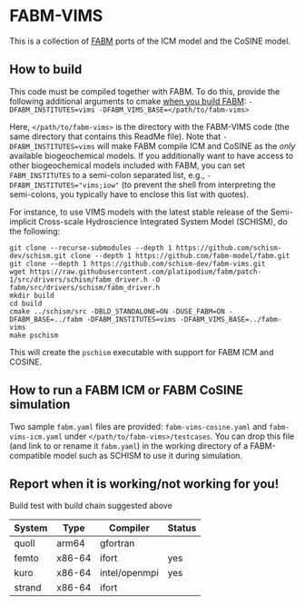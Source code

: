 # FABM-VIMS

This is a collection of [FABM](https://fabm.net) ports of the ICM model and the CoSINE model.

## How to build

This code must be compiled together with FABM. To do this, provide the following additional arguments to cmake [when you build FABM](https://github.com/fabm-model/fabm/wiki/Building-and-installing): `-DFABM_INSTITUTES=vims -DFABM_VIMS_BASE=</path/to/fabm-vims>`

Here, `</path/to/fabm-vims>` is the directory with the FABM-VIMS code (the same directory that contains this ReadMe file). Note that `-DFABM_INSTITUTES=vims` will make FABM compile ICM and CoSINE as the *only* available biogeochemical models. If you additionally want to have access to other biogeochemical models included with FABM, you can set `FABM_INSTITUTES` to a semi-colon separated list, e.g., `-DFABM_INSTITUTES="vims;iow"` (to prevent the shell from interpreting the semi-colons, you typically have to enclose this list with quotes).

For instance, to use VIMS models with the latest stable release of the Semi-implicit Cross-scale Hydroscience Integrated System Model (SCHISM), do the following:

```
git clone --recurse-submodules --depth 1 https://github.com/schism-dev/schism.git clone --depth 1 https://github.com/fabm-model/fabm.git
git clone --depth 1 https://github.com/schism-dev/fabm-vims.git
wget https://raw.githubusercontent.com/platipodium/fabm/patch-1/src/drivers/schism/fabm_driver.h -O fabm/src/drivers/schism/fabm_driver.h
mkdir build
cd build
cmake ../schism/src -DBLD_STANDALONE=ON -DUSE_FABM=ON -DFABM_BASE=../fabm -DFABM_INSTITUTES=vims -DFABM_VIMS_BASE=../fabm-vims
make pschism
```

This will create the `pschism` executable with support for FABM ICM and COSINE.

## How to run a FABM ICM or FABM CoSINE simulation

Two sample `fabm.yaml` files are provided: `fabm-vims-cosine.yaml` and `fabm-vims-icm.yaml` under `</path/to/fabm-vims>/testcases`. You can drop this file (and link to or rename it `fabm.yaml`) in the working directory of a FABM-compatible model such as SCHISM to use it during simulation.

## Report when it is working/not working for you!

Build test with build chain suggested above

| System | Type     | Compiler | Status |
|--------|----------|----------|--------|
| quoll  | arm64   | gfortran |        |
| femto  | x86-64   | ifort    |   yes   |
| kuro   | x86-64   | intel/openmpi    | yes     |
| strand | x86-64   | ifort    |        |
